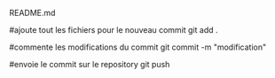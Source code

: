 README.md

#ajoute tout les fichiers pour le nouveau commit
git add .

#commente les modifications du commit
git commit -m "modification"

#envoie le commit sur le repository
git push